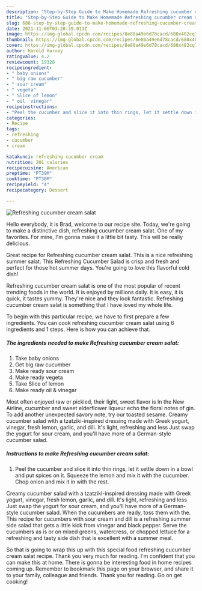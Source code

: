 ```yaml
---
description: "Step-by-Step Guide to Make Homemade Refreshing cucumber cream salat"
title: "Step-by-Step Guide to Make Homemade Refreshing cucumber cream salat"
slug: 688-step-by-step-guide-to-make-homemade-refreshing-cucumber-cream-salat
date: 2021-11-06T03:20:39.013Z
image: https://img-global.cpcdn.com/recipes/8e80a49e6d78cacd/680x482cq70/refreshing-cucumber-cream-salat-recipe-main-photo.jpg
thumbnail: https://img-global.cpcdn.com/recipes/8e80a49e6d78cacd/680x482cq70/refreshing-cucumber-cream-salat-recipe-main-photo.jpg
cover: https://img-global.cpcdn.com/recipes/8e80a49e6d78cacd/680x482cq70/refreshing-cucumber-cream-salat-recipe-main-photo.jpg
author: Harold Harvey
ratingvalue: 4.2
reviewcount: 19328
recipeingredient:
- " baby onions"
- " big raw cucumber"
- " sour cream"
- " vegeta"
- " Slice of lemon"
- " oil  vinegar"
recipeinstructions:
- "Peel the cucumber and slice it into thin rings, let it settle down in a bowl and put spices on it. Squeeze the lemon and mix it with the cucumber. Chop onion and mix it in with the rest."
categories:
- Recipe
tags:
- refreshing
- cucumber
- cream

katakunci: refreshing cucumber cream 
nutrition: 201 calories
recipecuisine: American
preptime: "PT39M"
cooktime: "PT38M"
recipeyield: "4"
recipecategory: Dessert

---
```



![Refreshing cucumber cream salat](https://img-global.cpcdn.com/recipes/8e80a49e6d78cacd/680x482cq70/refreshing-cucumber-cream-salat-recipe-main-photo.jpg)

Hello everybody, it is Brad, welcome to our recipe site. Today, we're going to make a distinctive dish, refreshing cucumber cream salat. One of my favorites. For mine, I'm gonna make it a little bit tasty. This will be really delicious.

Great recipe for Refreshing cucumber cream salat. This is a nice refreshing summer salat. This Refreshing Cucumber Salad is crisp and fresh and perfect for those hot summer days. You&#39;re going to love this flavorful cold dish!

Refreshing cucumber cream salat is one of the most popular of recent trending foods in the world. It is enjoyed by millions daily. It is easy, it is quick, it tastes yummy. They're nice and they look fantastic. Refreshing cucumber cream salat is something that I have loved my whole life.


To begin with this particular recipe, we have to first prepare a few ingredients. You can cook refreshing cucumber cream salat using 6 ingredients and 1 steps. Here is how you can achieve that.

<!--inarticleads1-->

##### The ingredients needed to make Refreshing cucumber cream salat:

1. Take  baby onions
1. Get  big raw cucumber
1. Make ready  sour cream
1. Make ready  vegeta
1. Take  Slice of lemon
1. Make ready  oil &amp; vinegar


Most often enjoyed raw or pickled, their light, sweet flavor is In the New Airline, cucumber and sweet elderflower liqueur echo the floral notes of gin. To add another unexpected savory note, try our toasted sesame. Creamy cucumber salad with a tzatziki-inspired dressing made with Greek yogurt, vinegar, fresh lemon, garlic, and dill. It&#39;s light, refreshing and less Just swap the yogurt for sour cream, and you&#39;ll have more of a German-style cucumber salad. 

<!--inarticleads2-->

##### Instructions to make Refreshing cucumber cream salat:

1. Peel the cucumber and slice it into thin rings, let it settle down in a bowl and put spices on it. Squeeze the lemon and mix it with the cucumber. Chop onion and mix it in with the rest.


Creamy cucumber salad with a tzatziki-inspired dressing made with Greek yogurt, vinegar, fresh lemon, garlic, and dill. It&#39;s light, refreshing and less Just swap the yogurt for sour cream, and you&#39;ll have more of a German-style cucumber salad. When the cucumbers are ready, toss them with the. This recipe for cucumbers with sour cream and dill is a refreshing summer side salad that gets a little kick from vinegar and black pepper. Serve the cucumbers as is or on mixed greens, watercress, or chopped lettuce for a refreshing and tasty side dish that is excellent with a summer meal. 

So that is going to wrap this up with this special food refreshing cucumber cream salat recipe. Thank you very much for reading. I'm confident that you can make this at home. There is gonna be interesting food in home recipes coming up. Remember to bookmark this page on your browser, and share it to your family, colleague and friends. Thank you for reading. Go on get cooking!
